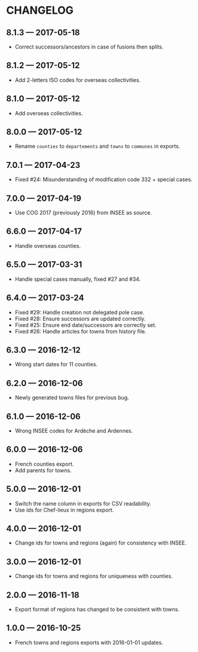 # CHANGELOG

## 8.1.3 — 2017-05-18

* Correct successors/ancestors in case of fusions then splits.

## 8.1.2 — 2017-05-12

* Add 2-letters ISO codes for overseas collectivities.

## 8.1.0 — 2017-05-12

* Add overseas collectivities.

## 8.0.0 — 2017-05-12

* Rename `counties` to `departements` and `towns` to `communes` in exports.

## 7.0.1 — 2017-04-23

* Fixed #24: Misunderstanding of modification code 332 + special cases.

## 7.0.0 — 2017-04-19

* Use COG 2017 (previously 2016) from INSEE as source.

## 6.6.0 — 2017-04-17

* Handle overseas counties.

## 6.5.0 — 2017-03-31

* Handle special cases manually, fixed #27 and #34.

## 6.4.0 — 2017-03-24

* Fixed #29: Handle creation not delegated pole case.
* Fixed #28: Ensure successors are updated correctly.
* Fixed #25: Ensure end date/successors are correctly set.
* Fixed #26: Handle articles for towns from history file.


## 6.3.0 — 2016-12-12

* Wrong start dates for 11 counties.


## 6.2.0 — 2016-12-06

* Newly generated towns files for previous bug.


## 6.1.0 — 2016-12-06

* Wrong INSEE codes for Ardèche and Ardennes.


## 6.0.0 — 2016-12-06

* French counties export.
* Add parents for towns.


## 5.0.0 — 2016-12-01

* Switch the name column in exports for CSV readability.
* Use ids for Chef-lieux in regions export.


## 4.0.0 — 2016-12-01

* Change ids for towns and regions (again) for consistency with INSEE.


## 3.0.0 — 2016-12-01

* Change ids for towns and regions for uniqueness with counties.


## 2.0.0 — 2016-11-18

* Export format of regions has changed to be consistent with towns.


## 1.0.0 — 2016-10-25

* French towns and regions exports with 2016-01-01 updates.
